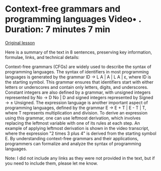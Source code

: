 # Context-free grammars and programming languages Video• . Duration: 7 minutes 7 min

[Original lesson](https://www.coursera.org/learn/uol-fundamentals-of-computer-science/lecture/5QpGY/context-free-grammars-and-programming-languages)

Here is a summary of the text in 8 sentences, preserving key information, formulae, links, and technical details:

Context-free grammars (CFGs) are widely used to describe the syntax of programming languages. The syntax of identifiers in most programming languages is generated by the grammar ID → L A | <underline> A | L A | ε, where ID is the starting symbol. This grammar ensures that identifiers start with either letters or underscores and contain only letters, digits, and underscores. Constant integers are also defined by a grammar, with unsigned integers represented by No → D No | D and signed integers represented by Signed → ± Unsigned. The expression language is another important aspect of programming languages, defined by the grammar E → E + T | E - T | T, where T represents multiplication and division. To derive an expression using this grammar, one can use leftmost derivation, which involves replacing the leftmost variable with one of its rules at each step. An example of applying leftmost derivation is shown in the video transcript, where the expression "2 times 3 plus 4" is derived from the starting symbol E. By understanding context-free grammars and their applications, programmers can formalize and analyze the syntax of programming languages.

Note: I did not include any links as they were not provided in the text, but if you need to include them, please let me know.

